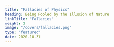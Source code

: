 ```yaml
---
title: "Fallacies of Physics"
heading: Being Fooled by the Illusion of Nature
linkTitle: "Fallacies"
weight: 2
image: "/covers/fallacies.png"
type: "featured"
date: 2020-10-31
---
```

